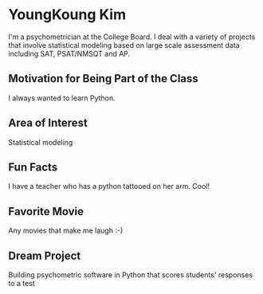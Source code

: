 # YoungKoung Kim
I'm a psychometrician at the College Board. I deal with a variety of projects that involve statistical modeling based on large scale assessment data including SAT, PSAT/NMSQT and AP. 

## Motivation for Being Part of the Class
I always wanted to learn Python. 

## Area of Interest
Statistical modeling 

## Fun Facts
I have a teacher who has a python tattooed on her arm. Cool! 

## Favorite Movie
Any movies that make me laugh :-)

## Dream Project
Building psychometric software in Python that scores students' responses to a test 
